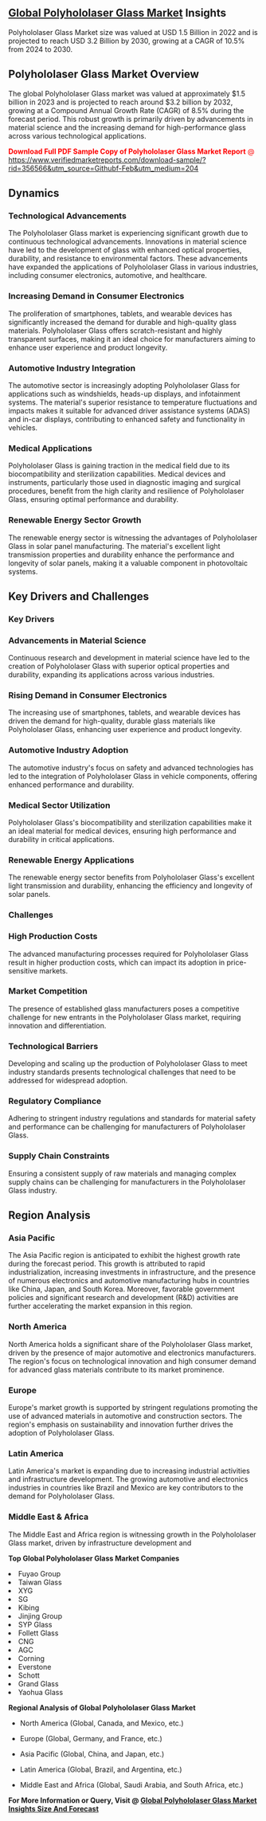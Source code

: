 <h2><a href="https://www.verifiedmarketreports.com/download-sample/?rid=356566&amp;utm_source=Githubf&amp;utm_medium=204" target="_blank">Global Polyhololaser Glass Market</a> Insights</h2><p>Polyhololaser Glass Market size was valued at USD 1.5 Billion in 2022 and is projected to reach USD 3.2 Billion by 2030, growing at a CAGR of 10.5% from 2024 to 2030.</p><p> <h2>Polyhololaser Glass Market Overview</h2> <p>The global Polyhololaser Glass market was valued at approximately $1.5 billion in 2023 and is projected to reach around $3.2 billion by 2032, growing at a Compound Annual Growth Rate (CAGR) of 8.5% during the forecast period. This robust growth is primarily driven by advancements in material science and the increasing demand for high-performance glass across various technological applications. </p> <p><p><span class=""><span style="color: #ff0000;"><strong>Download Full PDF Sample Copy of Polyhololaser Glass Market Report</strong> @ </span><a href="https://www.verifiedmarketreports.com/download-sample/?rid=356566&amp;utm_source=Githubf-Feb&amp;utm_medium=204" target="_blank">https://www.verifiedmarketreports.com/download-sample/?rid=356566&amp;utm_source=Githubf-Feb&amp;utm_medium=204</a></span></p></p> <h2>Dynamics</h2> <h3>Technological Advancements</h3> <p>The Polyhololaser Glass market is experiencing significant growth due to continuous technological advancements. Innovations in material science have led to the development of glass with enhanced optical properties, durability, and resistance to environmental factors. These advancements have expanded the applications of Polyhololaser Glass in various industries, including consumer electronics, automotive, and healthcare. </p> <h3>Increasing Demand in Consumer Electronics</h3> <p>The proliferation of smartphones, tablets, and wearable devices has significantly increased the demand for durable and high-quality glass materials. Polyhololaser Glass offers scratch-resistant and highly transparent surfaces, making it an ideal choice for manufacturers aiming to enhance user experience and product longevity. </p> <h3>Automotive Industry Integration</h3> <p>The automotive sector is increasingly adopting Polyhololaser Glass for applications such as windshields, heads-up displays, and infotainment systems. The material's superior resistance to temperature fluctuations and impacts makes it suitable for advanced driver assistance systems (ADAS) and in-car displays, contributing to enhanced safety and functionality in vehicles. </p> <h3>Medical Applications</h3> <p>Polyhololaser Glass is gaining traction in the medical field due to its biocompatibility and sterilization capabilities. Medical devices and instruments, particularly those used in diagnostic imaging and surgical procedures, benefit from the high clarity and resilience of Polyhololaser Glass, ensuring optimal performance and durability. </p> <h3>Renewable Energy Sector Growth</h3> <p>The renewable energy sector is witnessing the advantages of Polyhololaser Glass in solar panel manufacturing. The material's excellent light transmission properties and durability enhance the performance and longevity of solar panels, making it a valuable component in photovoltaic systems. </p> <h2>Key Drivers and Challenges</h2> <h3>Key Drivers</h3> <h3>Advancements in Material Science</h3> <p>Continuous research and development in material science have led to the creation of Polyhololaser Glass with superior optical properties and durability, expanding its applications across various industries. </p> <h3>Rising Demand in Consumer Electronics</h3> <p>The increasing use of smartphones, tablets, and wearable devices has driven the demand for high-quality, durable glass materials like Polyhololaser Glass, enhancing user experience and product longevity. </p> <h3>Automotive Industry Adoption</h3> <p>The automotive industry's focus on safety and advanced technologies has led to the integration of Polyhololaser Glass in vehicle components, offering enhanced performance and durability. </p> <h3>Medical Sector Utilization</h3> <p>Polyhololaser Glass's biocompatibility and sterilization capabilities make it an ideal material for medical devices, ensuring high performance and durability in critical applications. </p> <h3>Renewable Energy Applications</h3> <p>The renewable energy sector benefits from Polyhololaser Glass's excellent light transmission and durability, enhancing the efficiency and longevity of solar panels. </p> <h3>Challenges</h3> <h3>High Production Costs</h3> <p>The advanced manufacturing processes required for Polyhololaser Glass result in higher production costs, which can impact its adoption in price-sensitive markets. </p> <h3>Market Competition</h3> <p>The presence of established glass manufacturers poses a competitive challenge for new entrants in the Polyhololaser Glass market, requiring innovation and differentiation. </p> <h3>Technological Barriers</h3> <p>Developing and scaling up the production of Polyhololaser Glass to meet industry standards presents technological challenges that need to be addressed for widespread adoption. </p> <h3>Regulatory Compliance</h3> <p>Adhering to stringent industry regulations and standards for material safety and performance can be challenging for manufacturers of Polyhololaser Glass. </p> <h3>Supply Chain Constraints</h3> <p>Ensuring a consistent supply of raw materials and managing complex supply chains can be challenging for manufacturers in the Polyhololaser Glass industry. </p> <h2>Region Analysis</h2> <h3>Asia Pacific</h3> <p>The Asia Pacific region is anticipated to exhibit the highest growth rate during the forecast period. This growth is attributed to rapid industrialization, increasing investments in infrastructure, and the presence of numerous electronics and automotive manufacturing hubs in countries like China, Japan, and South Korea. Moreover, favorable government policies and significant research and development (R&D) activities are further accelerating the market expansion in this region. </p> <h3>North America</h3> <p>North America holds a significant share of the Polyhololaser Glass market, driven by the presence of major automotive and electronics manufacturers. The region's focus on technological innovation and high consumer demand for advanced glass materials contribute to its market prominence. </p> <h3>Europe</h3> <p>Europe's market growth is supported by stringent regulations promoting the use of advanced materials in automotive and construction sectors. The region's emphasis on sustainability and innovation further drives the adoption of Polyhololaser Glass. </p> <h3>Latin America</h3> <p>Latin America's market is expanding due to increasing industrial activities and infrastructure development. The growing automotive and electronics industries in countries like Brazil and Mexico are key contributors to the demand for Polyhololaser Glass. </p> <h3>Middle East & Africa</h3> <p>The Middle East and Africa region is witnessing growth in the Polyhololaser Glass market, driven by infrastructure development and</p><p><strong>Top Global Polyhololaser Glass Market Companies</strong></p><div data-test-id=""><p><li>Fuyao Group</li><li> Taiwan Glass</li><li> XYG</li><li> SG</li><li> Kibing</li><li> Jinjing Group</li><li> SYP Glass</li><li> Follett Glass</li><li> CNG</li><li> AGC</li><li> Corning</li><li> Everstone</li><li> Schott</li><li> Grand Glass</li><li> Yaohua Glass</li></p><div><strong>Regional Analysis of&nbsp;Global Polyhololaser Glass Market</strong></div><ul><li dir="ltr"><p dir="ltr">North America&nbsp;(Global, Canada, and Mexico, etc.)</p></li><li dir="ltr"><p dir="ltr">Europe (Global, Germany, and France, etc.)</p></li><li dir="ltr"><p dir="ltr">Asia Pacific&nbsp;(Global, China, and Japan, etc.)</p></li><li dir="ltr"><p dir="ltr">Latin America&nbsp;(Global, Brazil, and Argentina, etc.)</p></li><li dir="ltr">Middle East and Africa&nbsp;(Global, Saudi Arabia, and South Africa, etc.)</li></ul><p><strong>For More Information or Query, Visit @&nbsp;</strong><strong><a href="https://www.verifiedmarketreports.com/product/polyhololaser-glass-market/?utm_source=Githubf&amp;utm_medium=204" target="_blank">Global Polyhololaser Glass Market Insights Size And Forecast</a></strong></p></div>
